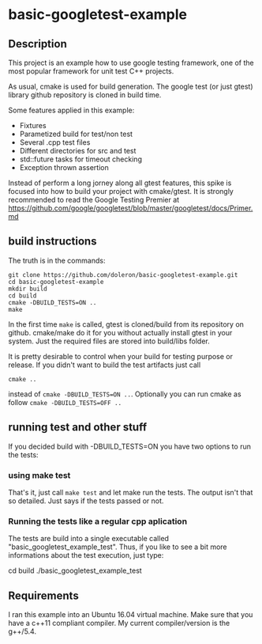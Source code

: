 # basic-googletest-example

## Description

This project is an example how to use google testing framework, one of the most popular framework for unit test C++ projects.

As usual, cmake is used for build generation. The google test (or just gtest) library github repository is cloned in build time.

Some features applied in this example:

- Fixtures
- Parametized build for test/non test
- Several .cpp test files
- Different directories for src and test
- std::future tasks for timeout checking
- Exception thrown assertion

Instead of perform a long jorney along all gtest features, this spike is focused into how to build your project with cmake/gtest. It is strongly recommended to read the Google Testing Premier at https://github.com/google/googletest/blob/master/googletest/docs/Primer.md

## build instructions

The truth is in the commands:

```
git clone https://github.com/doleron/basic-googletest-example.git
cd basic-googletest-example
mkdir build
cd build
cmake -DBUILD_TESTS=ON ..
make
```

In the first time ```make``` is called, gtest is cloned/build from its repository on github. cmake/make do it for you without actually install gtest in your system. Just the required files are stored into build/libs folder. 

It is pretty desirable to control when your build for testing purpose or release. If you didn't want to build the test artifacts just call

```cmake ..```

instead of ```cmake -DBUILD_TESTS=ON ..```. Optionally you can run cmake as follow ```cmake -DBUILD_TESTS=OFF ..```

## running test and other stuff

If you decided build with -DBUILD_TESTS=ON you have two options to run the tests:

### using make test

That's it, just call ```make test``` and let make run the tests. The output isn't that so detailed. Just says if the tests passed or not.

### Running the tests like a regular cpp aplication

The tests are build into a single executable called "basic_googletest_example_test". Thus, if you like to see a bit more informations about the test execution, just type:

cd build
./basic_googletest_example_test

## Requirements

I ran this example into an Ubuntu 16.04 virtual machine. Make sure that you have a c++11 compliant compiler. My current compiler/version is the g++/5.4.

